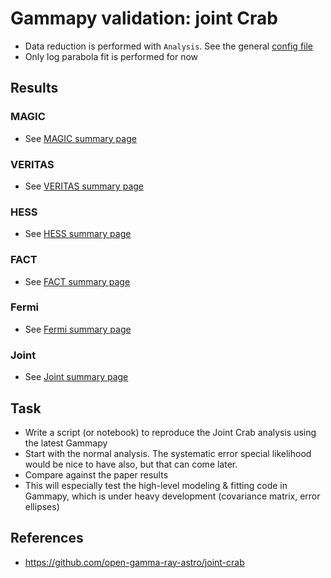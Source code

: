 # Gammapy validation: joint Crab

- Data reduction is performed with `Analysis`. See the general [config file](config.yaml)
- Only log parabola fit is performed for now

## Results

### MAGIC 

- See [MAGIC summary page](results/magic_summary.md)

### VERITAS

- See [VERITAS summary page](results/veritas_summary.md)

### HESS

- See [HESS summary page](results/hess_summary.md)

### FACT

- See [FACT summary page](results/fact_summary.md)

### Fermi

- See [Fermi summary page](results/fermi_summary.md)

### Joint

- See [Joint summary page](results/joint_summary.md)


## Task

- Write a script (or notebook) to reproduce the Joint Crab analysis using the latest Gammapy
- Start with the normal analysis. The systematic error special likelihood would be nice to have also, but that can come later.
- Compare against the paper results
- This will especially test the high-level modeling & fitting code in Gammapy, which is under heavy development (covariance matrix, error ellipses)

## References

- https://github.com/open-gamma-ray-astro/joint-crab

